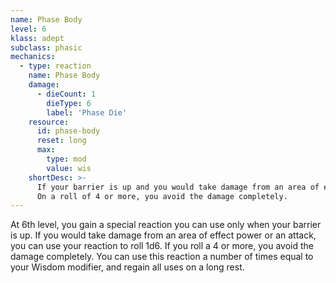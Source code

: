 ```yaml
---
name: Phase Body
level: 6
klass: adept
subclass: phasic
mechanics:
  - type: reaction
    name: Phase Body
    damage:
      - dieCount: 1
        dieType: 6
        label: 'Phase Die'
    resource:
      id: phase-body
      reset: long
      max:
        type: mod
        value: wis
    shortDesc: >-
      If your barrier is up and you would take damage from an area of effect power or an attack, roll a d6.
      On a roll of 4 or more, you avoid the damage completely.
---
```

At 6th level, you gain a special reaction you can use only when your barrier is up. If you would take damage
from an area of effect power or an attack, you can use your reaction to roll 1d6. If you roll a 4 or more,
you avoid the damage completely. You can use this reaction a number of times equal to your
Wisdom modifier, and regain all uses on a long rest.
